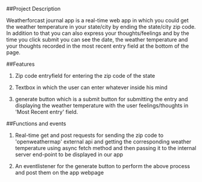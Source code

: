 ##Project Description

Weatherforcast journal app is a real-time web app in which you could get the weather temperature in your state/city by ending the state/city zip code. In addition to that you can also express your thoughts/feelings and by the time you click submit you can see the date, the weather temperature and your thoughts recorded in the most recent entry field at the bottom of the page.

##Features 

1.  Zip code entryfield for entering the zip code of the state   

2.	Textbox in which the user can enter whatever inside his mind

3.  generate button which  is a submit button for submitting the entry and displaying the weather temperature with the user feelings/thoughts in 'Most Recent entry' field.

##Functions and events

1.	Real-time get and post requests for sending the zip code to 'openweathermap' external api and getting the corresponding weather temperature using async fetch method and then passing it to the internal server end-point to be displayed in our app 

2.	An eventlistener for the generate button to perform the above process and post them on the app webpage 




